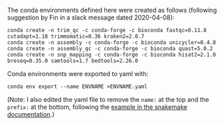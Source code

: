 The conda environments defined here were created as follows (following suggestion by Fin in a slack message dated 2020-04-08):
```
conda create -n trim_qc -c conda-forge -c bioconda fastqc=0.11.8 cutadapt=1.18 trimmomatic=0.36 kraken2=2.0.7
conda create -n assembly -c conda-forge -c bioconda unicycler=0.4.8
conda create -n assembly_qc -c conda-forge -c bioconda quast=5.0.2
conda create -n snp_mapping -c conda-forge -c bioconda hisat2=2.1.0 breseq=0.35.0 samtools=1.7 bedtools=2.26.0
```
Conda environments were exported to yaml with:
```
conda env export --name ENVNAME >ENVNAME.yaml
```
(Note: I also edited the yaml file to remove the `name:` at the top and the `prefix:` at the bottom, following the
[example in the snakemake documentation](https://snakemake.readthedocs.io/en/stable/snakefiles/deployment.html#integrated-package-management).)
